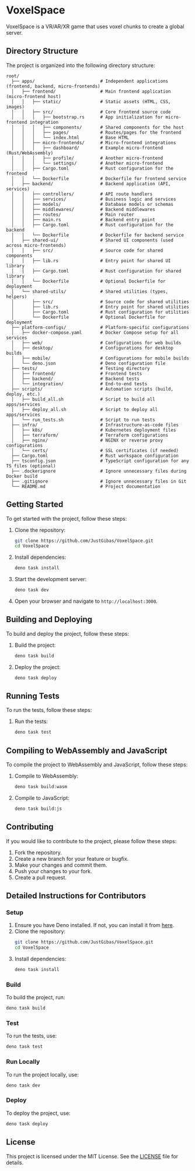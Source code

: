 # VoxelSpace

VoxelSpace is a VR/AR/XR game that uses voxel chunks to create a global server.

## Directory Structure

The project is organized into the following directory structure:

```
root/
  ├── apps/                         # Independent applications (frontend, backend, micro-frontends)
  │   ├── frontend/                 # Main frontend application (micro-frontend host)
  │   │   ├── static/               # Static assets (HTML, CSS, images)
  │   │   ├── src/                  # Core frontend source code
  │   │   │   ├── bootstrap.rs      # App initialization for micro-frontend integration
  │   │   │   ├── components/       # Shared components for the host
  │   │   │   ├── pages/            # Routes/pages for the frontend
  │   │   │   └── index.html        # Base HTML
  │   │   ├── micro-frontends/      # Micro-frontend integrations
  │   │   │   ├── dashboard/        # Example micro-frontend (Rust/WebAssembly)
  │   │   │   ├── profile/          # Another micro-frontend
  │   │   │   └── settings/         # Another micro-frontend
  │   │   ├── Cargo.toml            # Rust configuration for the frontend
  │   │   └── Dockerfile            # Dockerfile for frontend service
  │   ├── backend/                  # Backend application (API, services)
  │   │   ├── controllers/          # API route handlers
  │   │   ├── services/             # Business logic and services
  │   │   ├── models/               # Database models or schemas
  │   │   ├── middlewares/          # Backend middlewares
  │   │   ├── routes/               # Main router
  │   │   ├── main.rs               # Backend entry point
  │   │   ├── Cargo.toml            # Rust configuration for the backend
  │   │   └── Dockerfile            # Dockerfile for backend service
  │   ├── shared-ui/                # Shared UI components (used across micro-frontends)
  │   │   ├── src/                  # Source code for shared components
  │   │   ├── lib.rs                # Entry point for shared UI library
  │   │   ├── Cargo.toml            # Rust configuration for shared library
  │   │   └── Dockerfile            # Optional Dockerfile for deployment
  │   └── shared-utils/             # Shared utilities (types, helpers)
  │       ├── src/                  # Source code for shared utilities
  │       ├── lib.rs                # Entry point for shared utilities
  │       ├── Cargo.toml            # Rust configuration for utilities
  │       └── Dockerfile            # Optional Dockerfile for deployment
  ├── platform-configs/             # Platform-specific configurations
  │   ├── docker-compose.yaml       # Docker Compose setup for all services
  │   ├── web/                      # Configurations for web builds
  │   ├── desktop/                  # Configurations for desktop builds
  │   ├── mobile/                   # Configurations for mobile builds
  │   └── deno.json                 # Deno configuration file
  ├── tests/                        # Testing directory
  │   ├── frontend/                 # Frontend tests
  │   ├── backend/                  # Backend tests
  │   └── integration/              # End-to-end tests
  ├── scripts/                      # Automation scripts (build, deploy, etc.)
  │   ├── build_all.sh              # Script to build all apps/services
  │   ├── deploy_all.sh             # Script to deploy all apps/services
  │   └── run_tests.sh              # Script to run tests
  ├── infra/                        # Infrastructure-as-code files
  │   ├── k8s/                      # Kubernetes deployment files
  │   ├── terraform/                # Terraform configurations
  │   ├── nginx/                    # NGINX or reverse proxy configurations
  │   └── certs/                    # SSL certificates (if needed)
  ├── Cargo.toml                    # Rust workspace configuration
  ├── tsconfig.json                 # TypeScript configuration for any TS files (optional)
  ├── .dockerignore                 # Ignore unnecessary files during Docker build
  ├── .gitignore                    # Ignore unnecessary files in Git
  └── README.md                     # Project documentation
```

## Getting Started

To get started with the project, follow these steps:

1. Clone the repository:
   ```sh
   git clone https://github.com/JustGibas/VoxelSpace.git
   cd VoxelSpace
   ```

2. Install dependencies:
   ```sh
   deno task install
   ```

3. Start the development server:
   ```sh
   deno task dev
   ```

4. Open your browser and navigate to `http://localhost:3000`.

## Building and Deploying

To build and deploy the project, follow these steps:

1. Build the project:
   ```sh
   deno task build
   ```

2. Deploy the project:
   ```sh
   deno task deploy
   ```

## Running Tests

To run the tests, follow these steps:

1. Run the tests:
   ```sh
   deno task test
   ```

## Compiling to WebAssembly and JavaScript

To compile the project to WebAssembly and JavaScript, follow these steps:

1. Compile to WebAssembly:
   ```sh
   deno task build:wasm
   ```

2. Compile to JavaScript:
   ```sh
   deno task build:js
   ```

## Contributing

If you would like to contribute to the project, please follow these steps:

1. Fork the repository.
2. Create a new branch for your feature or bugfix.
3. Make your changes and commit them.
4. Push your changes to your fork.
5. Create a pull request.

## Detailed Instructions for Contributors

### Setup

1. Ensure you have Deno installed. If not, you can install it from [here](https://deno.land/#installation).
2. Clone the repository:
   ```sh
   git clone https://github.com/JustGibas/VoxelSpace.git
   cd VoxelSpace
   ```
3. Install dependencies:
   ```sh
   deno task install
   ```

### Build

To build the project, run:
```sh
deno task build
```

### Test

To run the tests, use:
```sh
deno task test
```

### Run Locally

To run the project locally, use:
```sh
deno task dev
```

### Deploy

To deploy the project, use:
```sh
deno task deploy
```

## License

This project is licensed under the MIT License. See the [LICENSE](LICENSE) file for details.
